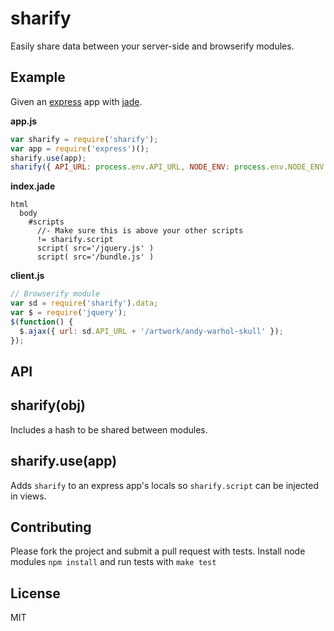 # sharify

Easily share data between your server-side and browserify modules.

## Example

Given an [express](https://github.com/visionmedia/express) app with [jade](https://github.com/visionmedia/jade).

**app.js**
````javascript
var sharify = require('sharify');
var app = require('express')();
sharify.use(app);
sharify({ API_URL: process.env.API_URL, NODE_ENV: process.env.NODE_ENV });
````

**index.jade**
````jade
html
  body
    #scripts
      //- Make sure this is above your other scripts
      != sharify.script
      script( src='/jquery.js' )
      script( src='/bundle.js' )
````

**client.js**
````javascript
// Browserify module
var sd = require('sharify').data;
var $ = require('jquery');
$(function() {
  $.ajax({ url: sd.API_URL + '/artwork/andy-warhol-skull' });
});
````

## API

## sharify(obj)

Includes a hash to be shared between modules.

## sharify.use(app)

Adds `sharify` to an express app's locals so `sharify.script` can be injected in views.

## Contributing

Please fork the project and submit a pull request with tests. Install node modules `npm install` and run tests with `make test`

## License

MIT